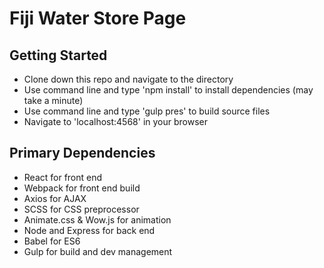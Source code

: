# Fiji Water Store Page

## Getting Started

+ Clone down this repo and navigate to the directory
+ Use command line and type 'npm install' to install dependencies (may take a minute)
+ Use command line and type 'gulp pres' to build source files
+ Navigate to 'localhost:4568' in your browser

## Primary Dependencies

+ React for front end
+ Webpack for front end build
+ Axios for AJAX
+ SCSS for CSS preprocessor
+ Animate.css & Wow.js for animation
+ Node and Express for back end
+ Babel for ES6
+ Gulp for build and dev management